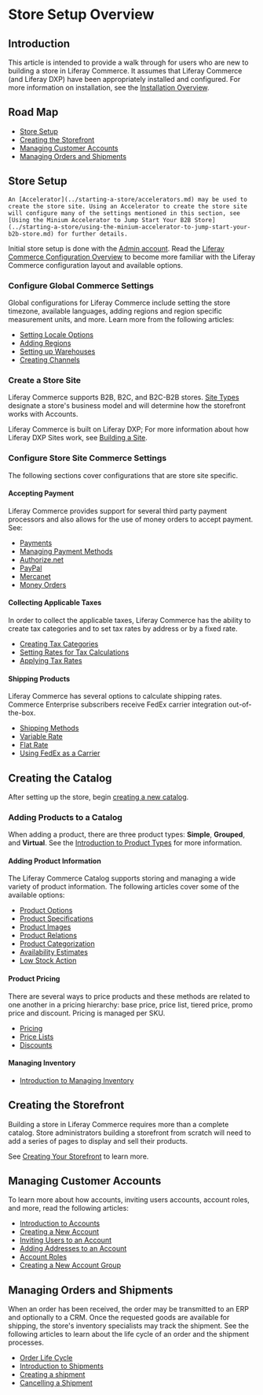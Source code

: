 # Store Setup Overview

## Introduction

This article is intended to provide a walk through for users who are new to building a store in Liferay Commerce. It assumes that Liferay Commerce (and Liferay DXP) have been appropriately installed and configured. For more information on installation, see the [Installation Overview](../../installation-and-upgrades/installation-overview.md).

## Road Map

* [Store Setup](#store-setup)
* [Creating the Storefront](#creating-the-storefront)
* [Managing Customer Accounts](#managing-customer-accounts)
* [Managing Orders and Shipments](#managing-orders-and-shipments)

## Store Setup

```{note}
An [Accelerator](../starting-a-store/accelerators.md) may be used to create the store site. Using an Accelerator to create the store site will configure many of the settings mentioned in this section, see [Using the Minium Accelerator to Jump Start Your B2B Store](../starting-a-store/using-the-minium-accelerator-to-jump-start-your-b2b-store.md) for further details.
```

Initial store setup is done with the [Admin account](./introduction-to-the-admin-account.md). Read the [Liferay Commerce Configuration Overview](../store-administration/liferay-commerce-configuration-overview.md) to become more familiar with the Liferay Commerce configuration layout and available options.

### Configure Global Commerce Settings

Global configurations for Liferay Commerce include setting the store timezone, available languages, adding regions and region specific measurement units, and more. Learn more from the following articles:

* [Setting Locale Options](../store-administration/locale-options.md)
* [Adding Regions](../store-administration/adding-regions.md)
* [Setting up Warehouses](../managing-a-catalog/managing-inventory/warehouse-reference-guide.md)
* [Creating Channels](./channels/introduction-to-channels.md)

### Create a Store Site

Liferay Commerce supports B2B, B2C, and B2C-B2B stores. [Site Types](../starting-a-store/sites-and-site-types.md) designate a store's business model and will determine how the storefront works with Accounts.

Liferay Commerce is built on Liferay DXP; For more information about how Liferay DXP Sites work, see [Building a Site](https://learn.liferay.com/dxp/latest/en/site-building/building-sites/adding-a-site.html).

### Configure Store Site Commerce Settings

The following sections cover configurations that are store site specific.

#### Accepting Payment

Liferay Commerce provides support for several third party payment processors and also allows for the use of money orders to accept payment. See:

* [Payments](../store-administration/configuring-payment-methods/payments.md)
* [Managing Payment Methods](../store-administration/configuring-payment-methods/managing-payment-methods.md)
* [Authorize.net](../store-administration/configuring-payment-methods/authorize.net.md)
* [PayPal](../store-administration/configuring-payment-methods/mercanet.md)
* [Mercanet](../store-administration/configuring-payment-methods/mercanet.md)
* [Money Orders](../store-administration/configuring-payment-methods/mercanet.md)

#### Collecting Applicable Taxes

In order to collect the applicable taxes, Liferay Commerce has the ability to create tax categories and to set tax rates by address or by a fixed rate.

* [Creating Tax Categories](../store-administration/configuring-taxes/creating-tax-categories.md)
* [Setting Rates for Tax Calculations](../store-administration/configuring-taxes/setting-rates-for-tax-calculations.md)
* [Applying Tax Rates](../store-administration/configuring-taxes/applying-tax-rates.md)

#### Shipping Products

Liferay Commerce has several options to calculate shipping rates. Commerce Enterprise subscribers receive FedEx carrier integration out-of-the-box.

* [Shipping Methods](../store-administration/configuring-shipping-methods/shipping-methods.md)
* [Variable Rate](../store-administration/configuring-shipping-methods/using-the-variable-rate-shipping-method.md)
* [Flat Rate](../store-administration/configuring-shipping-methods/using-the-flat-rate-shipping-method.md)
* [Using FedEx as a Carrier](../store-administration/configuring-shipping-methods/using-the-fedex-shipping-method.md)

## Creating the Catalog

After setting up the store, begin [creating a new catalog](../managing-a-catalog/catalogs/creating-a-new-catalog.md).

### Adding Products to a Catalog

When adding a product, there are three product types: **Simple**, **Grouped**, and **Virtual**. See the [Introduction to Product Types](../managing-a-catalog/creating-and-managing-products/product-types/introduction-to-product-types.md) for more information.

#### Adding Product Information

The Liferay Commerce Catalog supports storing and managing a wide variety of product information. The following articles cover some of the available options:

* [Product Options](../managing-a-catalog/creating-and-managing-products/products/using-product-options.md)
* [Product Specifications](../managing-a-catalog/creating-and-managing-products/products/specifications.md)
* [Product Images](../managing-a-catalog/creating-and-managing-products/products/product-images.md)
* [Product Relations](../managing-a-catalog/creating-and-managing-products/products/related-products-up-sells-and-cross-sells.md)
* [Product Categorization](../managing-a-catalog/creating-and-managing-products/products/organizing-your-catalog-with-product-categories.md)
* [Availability Estimates](../managing-a-catalog/managing-inventory/availability-estimates.md)
* [Low Stock Action](../managing-a-catalog/managing-inventory/low-stock-action.md)

#### Product Pricing

There are several ways to price products and these methods are related to one another in a pricing hierarchy: base price, price list, tiered price, promo price and discount. Pricing is managed per SKU.

* [Pricing](../managing-a-catalog/managing-prices/introduction-to-pricing.md)
* [Price Lists](../managing-a-catalog/managing-prices/creating-a-price-list.md)
* [Discounts](../promoting-products/introduction-to-discounts.md)

#### Managing Inventory

* [Introduction to Managing Inventory](../managing-a-catalog/managing-inventory/introduction-to-managing-inventory.md)

## Creating the Storefront

Building a store in Liferay Commerce requires more than a complete catalog. Store administrators building a storefront from scratch will need to add a series of pages to display and sell their products.

See [Creating Your Storefront](../creating-store-content/creating-your-storefront.md) to learn more.

## Managing Customer Accounts

To learn more about how accounts, inviting users accounts, account roles, and more, read the following articles:

* [Introduction to Accounts](../users-and-accounts/account-management.md)
* [Creating a New Account](../users-and-accounts/account-management/creating-a-new-account.md)
* [Inviting Users to an Account](../users-and-accounts/account-management/inviting-users-to-an-account.md)
* [Adding Addresses to an Account](../users-and-accounts/account-management/adding-addresses-to-an-account.md)
* [Account Roles](../users-and-accounts/account-management/account-roles.md)
* [Creating a New Account Group](../users-and-accounts/account-management/creating-a-new-account-group.md)

## Managing Orders and Shipments

When an order has been received, the order may be transmitted to an ERP and optionally to a CRM. Once the requested goods are available for shipping, the store's inventory specialists may track the shipment. See the following articles to learn about the life cycle of an order and the shipment processes.

* [Order Life Cycle](../orders-and-fulfillment/orders/order-life-cycle.md)
* [Introduction to Shipments](../orders-and-fulfillment/shipments/introduction-to-shipments.md)
* [Creating a shipment](../orders-and-fulfillment/shipments/creating-a-shipment.md)
* [Cancelling a Shipment](../orders-and-fulfillment/shipments/cancelling-a-shipment.md)
